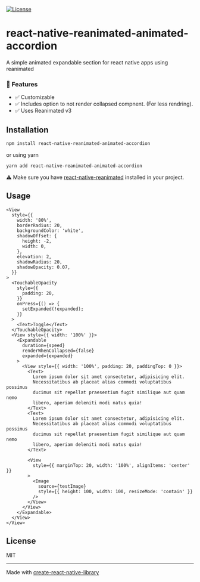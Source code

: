 [![License](http://img.shields.io/badge/license-MIT-green.svg?style=flat)](https://github.com/Malaa-tech/react-native-reanimated-animated-accordion)

# react-native-reanimated-animated-accordion
A simple animated expandable section for react native apps using reanimated

### 🦄 Features
- ✅  Customizable
- ✅  Includes option to not render collapsed compnent. (For less rendring).
- ✅  Uses Reanimated v3

## Installation

```sh
npm install react-native-reanimated-animated-accordion
```
or using yarn
```sh
yarn add react-native-reanimated-animated-accordion
```

⚠️ Make sure you have [react-native-reanimated](https://docs.swmansion.com/react-native-reanimated/) installed in your project.


## Usage

```tsx | pure
<View
  style={{
    width: '80%',
    borderRadius: 20,
    backgroundColor: 'white',
    shadowOffset: {
      height: -2,
      width: 0,
    },
    elevation: 2,
    shadowRadius: 20,
    shadowOpacity: 0.07,
  }}
>
  <TouchableOpacity
    style={{
      padding: 20,
    }}
    onPress={() => {
      setExpanded(!expanded);
    }}
  >
    <Text>Toggle</Text>
  </TouchableOpacity>
  <View style={{ width: '100%' }}>
    <Expandable
      duration={speed}
      renderWhenCollapsed={false}
      expanded={expanded}
    >
      <View style={{ width: '100%', padding: 20, paddingTop: 0 }}>
        <Text>
          Lorem ipsum dolor sit amet consectetur, adipisicing elit.
          Necessitatibus ab placeat alias commodi voluptatibus possimus
          ducimus sit repellat praesentium fugit similique aut quam nemo
          libero, aperiam deleniti modi natus quia!
        </Text>
        <Text>
          Lorem ipsum dolor sit amet consectetur, adipisicing elit.
          Necessitatibus ab placeat alias commodi voluptatibus possimus
          ducimus sit repellat praesentium fugit similique aut quam nemo
          libero, aperiam deleniti modi natus quia!
        </Text>

        <View
          style={{ marginTop: 20, width: '100%', alignItems: 'center' }}
        >
          <Image
            source={testImage}
            style={{ height: 100, width: 100, resizeMode: 'contain' }}
          />
        </View>
      </View>
    </Expandable>
  </View>
</View>
```

## License

MIT

---

Made with [create-react-native-library](https://github.com/callstack/react-native-builder-bob)
